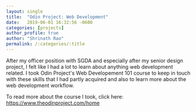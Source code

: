 ```yaml
---
layout: single
title:  "Odin Project: Web Development"
date:   2019-06-01 16:32:56 -0600
categories: [projects] 
author_profile: true
author: "Shrinath Rao"
permalink: /:categories/:title
---
```


After my officer position with SGDA and especially after my senior design project, I felt like I had a lot to learn about anything web development related. I took Odin Project's Web Developement 101 course to keep in touch with these skills that I had partly acquired and also to learn more about the web development workflow.

To read more about the course I took, click here: 
https://www.theodinproject.com/home
